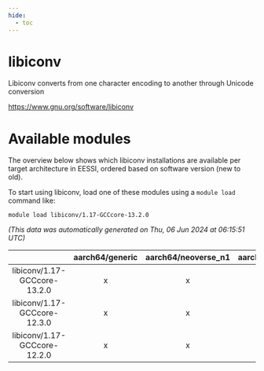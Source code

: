 ```yaml
---
hide:
  - toc
---
```


libiconv
========


Libiconv converts from one character encoding to another through Unicode conversion

https://www.gnu.org/software/libiconv
# Available modules


The overview below shows which libiconv installations are available per target architecture in EESSI, ordered based on software version (new to old).

To start using libiconv, load one of these modules using a `module load` command like:

```shell
module load libiconv/1.17-GCCcore-13.2.0
```

*(This data was automatically generated on Thu, 06 Jun 2024 at 06:15:51 UTC)*  

| |aarch64/generic|aarch64/neoverse_n1|aarch64/neoverse_v1|x86_64/generic|x86_64/amd/zen2|x86_64/amd/zen3|x86_64/intel/haswell|x86_64/intel/skylake_avx512|
| :---: | :---: | :---: | :---: | :---: | :---: | :---: | :---: | :---: |
|libiconv/1.17-GCCcore-13.2.0|x|x|x|x|x|x|x|x|
|libiconv/1.17-GCCcore-12.3.0|x|x|x|x|x|x|x|x|
|libiconv/1.17-GCCcore-12.2.0|x|x|x|x|x|x|x|x|

